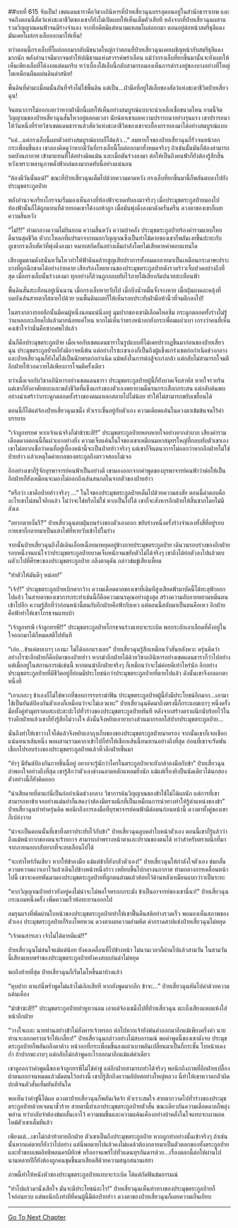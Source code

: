 ##บทที่ 615 จับเป็น!
เขตแดนธาราคือวิชาอภินิหารที่ป๋ายเสี่ยวฉุนบรรลุตอนอยู่ในสำนักธาราเทพ และจนถึงตอนนี้สัตว์แห่งชะตาชีวิตของเขาก็ยังไม่เปิดเผยให้เห็นเต็มตัวเสียที หลังจากที่ป๋ายเสี่ยวฉุนผสานรวมวิญญาณคนฟ้าจนมีร่างจำแลง จากที่อดีตมีแต่หนามแหลมโผล่ออกมา ตอนอยู่ต่อหน้าสตรีธุลีแดง มันเคยโผล่กรงเล็บออกมาให้เห็น!

ทว่าตอนนี้กรงเล็บที่โผล่ออกมากลับมีขนาดใหญ่กว่าตอนที่ป๋ายเสี่ยวฉุนเคยเผชิญหน้ากับสตรีธุลีแดงมากนัก พลังอำนาจมีมากจนทำให้ปณิธานแห่งสวรรค์พร่าเลือน แม้ว่ากรงเล็บที่ยกขึ้นมานั้นจะยังเผยให้เห็นเพียงเล็บที่โค้งงอแต่คมกริบ ทว่าเบื้องใต้เล็บนี้กลับสามารถมองเห็นการดำรงอยู่ของบางอย่างที่ใหญ่โตเหมือนผืนแผ่นดินดำสนิท!

พื้นดินที่ดำมะเมื่อมนั้นอันที่จริงไม่ใช่พื้นดิน แต่เป็น...ฝ่ามือที่อยู่ใต้เล็บของสัตว์แห่งชะตาชีวิตป๋ายเสี่ยวฉุน!

จินตนาการไม่ออกเลยว่าหากฝ่ามือนี้เผยให้เห็นอย่างสมบูรณ์แบบจะน่าเหลือเชื่อขนาดไหน ยามนี้จิตวิญญาณของป๋ายเสี่ยวฉุนสั่นไหวอยู่ตลอดเวลา นัยน์ตาเขาเผยความปรารถนาอย่างรุนแรง เขาปรารถนาให้วันหนึ่งที่ร่ายวิชาเขตแดนธาราแล้วสัตว์แห่งชะตาชีวิตของเขาจะเยื้องกรายลงมาได้อย่างสมบูรณ์แบบ

“แค่...แค่กรงเล็บนี้เผยตัวอย่างสมบูรณ์แบบก็ได้แล้ว...” ลมหายใจของป๋ายเสี่ยวฉุนถี่รัวจนหน้าอกกระเพื่อมขึ้นลง เขาลองคิดดูว่าหากมีวันที่กรงเล็บนี้โผล่ออกมาทั้งหมดจริงๆ ถ้าเช่นนั้นมันก็ต้องสามารถบดบังนภากาศ เข้ามาแทนที่ได้อย่างมิดแม้น และเมื่อมันร่วงลงมา ต่อให้เป็นถึงคนฟ้าก็ยังต้องรู้สึกสิ้นหวังเพราะพลานุภาพดั่งฟ้าถล่มลงมากดทับนี้อย่างแน่นอน

“ต้องมีวันนั้นแน่!” ขณะที่ป๋ายเสี่ยวฉุนเต็มไปด้วยความคาดหวัง กรงเล็บที่ยกขึ้นมานี้ก็พลันตบลงไปยังประมุขตระกูลป๋าย

พลังอำนาจเกรียงไกรจนเริ่มมองเห็นลางที่ท้องฟ้าจะบดทับลงมาจริงๆ เมื่อประมุขตระกูลป๋ายมองไป ท้องฟ้านั้นก็ได้ถูกแทนที่ด้วยยอดเขาโค้งงอห้าลูก เมื่อมันพุ่งดิ่งลงมาดังครั่นครืน ดวงตาของเขาก็เผยความสิ้นหวัง

“ไม่!!!” ท่ามกลางความไม่ยินยอม ความสิ้นหวัง ความบ้าคลั่ง ประมุขตระกูลป๋ายร้องคำรามแหบโหยดิ้นรนสุดชีวิต หัวกะโหลกที่แปรมาจากหมอกวิญญาณซึ่งเป็นท่าไม้ตายของเขาก็พลันเงยขึ้นปะทะกับภูเขากรงเล็บสัตว์ที่พุ่งดิ่งลงมา หมายสกัดกั้นอย่างเต็มกำลังโดยไม่เสียดายค่าตอบแทนใด

เสียงตูมตามดังสนั่นหวั่นไหวทำให้ฟ้าดินคล้ายสูญเสียปราการทั้งหมดกลายมาเป็นเหมือนกระดาษเปราะบางที่ถูกฉีกขาดได้อย่างง่ายดาย เสียงร้องโหยหวนของประมุขตระกูลป๋ายดังรวดร้าวเจ็บปวดอย่างถึงที่สุด เมื่อกรงเล็บนั้นร่วงลงมา ทุกอย่างก็ล้วนถูกกลบทับไว้ภายใต้เสียงกัมปนาทสะเทือนฟ้า

พื้นดินสั่นสะเทือนอยู่เนิ่นนาน เมื่อกรงเล็บหายวับไป เมื่อบึงน้ำหมื่นจั้งจางหาย เมื่อฝุ่นผงคละคลุ้งที่บดบังเส้นสายตาก็สลายไปด้วย บนพื้นดินเผยก็ให้เห็นรอยประทับฝ่ามือห้านิ้วที่จมลึกลงไป!

ในตรงกลางรอยลึกนั้นมีคนผู้หนึ่งนอนแน่นิ่งอยู่ มุมปากของเขามีเลือดไหลซึม กระดูกตลอดทั้งร่างไม่รู้ว่าแหลกละเอียดไปแล้วมากน้อยแค่ไหน หากไม่เห็นว่าตรงหน้าอกยังกระเพื่อมแผ่วเบา เกรงว่าคนที่เห็นคงเข้าใจว่านั่นคือซากศพไปแล้ว

นั่นก็คือประมุขตระกูลป๋าย เมื่อเจอกับเขตแดนธาราในรูปแบบที่ไม่เคยปรากฏขึ้นมาก่อนของป๋ายเสี่ยวฉุน ประมุขตระกูลป๋ายก็ยังมิอาจหนีพ้น แต่อย่างไรซะเขาเองก็เป็นถึงผู้แข็งแกร่งเขตก่อกำเนิดช่วงกลาง และป๋ายเสี่ยวฉุนก็ยังไม่ได้เป็นนักพรตก่อกำเนิด แม้พลังในการต่อสู้จะเก่งกล้า แต่กลับไม่สามารถโจมตีอีกฝ่ายให้วอดวายได้เพียงการโจมตีครั้งเดียว

ทว่าเมื่อเจอกับวิชาอภินิหารอย่างเขตแดนธารา ประมุขตระกูลป๋ายผู้นี้ก็ยังบาดเจ็บสาหัส หายใจรวยริน แต่เขาก็ยังอาศัยตบะและพลังชีวิตที่แข็งแกร่งของตัวเองพยายามดิ้นรนกระเสือกกระสน แต่กลับค้นพบอย่างน่าเศร้าว่ากระดูกตลอดทั้งร่างของตนแหลกสลายไปไม่น้อย ทำให้ไม่สามารถขยับเขยื้อนได้

ตอนนี้ก็ได้แต่จ้องป๋ายเสี่ยวฉุนเขม็ง หัวเราะขื่นอยู่กับตัวเอง ความเคียดแค้นในดวงตาเข้มข้นจนไร้คำบรรยาย

“เจ้าลูกทรยศ หากเจ้าแน่จริงก็ฆ่าข้าซะสิ!!” ประมุขตระกูลป๋ายหอบหายใจอย่างยากลำบาก เสียงคำรามเดือดดาลตอนนี้ก็แผ่วเบาอย่างยิ่ง ความเจ็บแค้นในใจของเขาเหมือนมหาสมุทรใหญ่ที่กลบทับตัวเขาเอง เขาไม่อยากเชื่อว่าคนที่อยู่เบื้องหน้านี้จะเป็นป๋ายฮ่าวจริงๆ แต่เขาก็จินตนาการไม่ออกว่าหากอีกฝ่ายไม่ใช่ป๋ายฮ่าว แล้วเหตุใดค่ายกลของตระกูลถึงตรวจสอบไม่เจอ

อีกอย่างเขาก็รู้จักบุรพาจารย์คนฟ้าเป็นอย่างดี เขามองออกจากคำพูดของบุรพาจารย์คนฟ้าว่าต่อให้เป็นอีกฝ่ายก็ยังเหมือนจะมองไม่ออกถึงเส้นสนกลในจากตัวของป๋ายฮ่าว

“หรือว่า เขาคือป๋ายฮ่าวจริงๆ ...” ในใจของประมุขตระกูลป๋ายเต็มไปด้วยความสงสัย ตอนนี้คำตอบคืออะไรเขาไม่สนใจอีกแล้ว ไม่ว่าจะใช่หรือไม่ใช่ หากเป็นไปได้ เขาก็จะสังหารอีกฝ่ายให้สิ้นซากโดยไม่มีลังเล

“อยากตายงั้นรึ?” ป๋ายเสี่ยวฉุนตบฝุ่นบนร่างของตัวเองออก ขยับร่างหนึ่งครั้งร่างจำแลงทั้งสี่ที่อยู่รอบกายเขาก็กลายมาเป็นแสงไฟที่หายวับเข้าไปในร่าง

จากนั้นป๋ายเสี่ยวฉุนถึงได้เดินเอื่อยเฉื่อยมาหยุดอยู่ข้างกายประมุขตระกูลป๋าย เดินวนรอบร่างของอีกฝ่ายรอบหนึ่งจนแน่ใจว่าประมุขตระกูลป๋ายบาดเจ็บหนักจนขยับตัวไม่ได้จริงๆ เขาถึงได้ย่อตัวลงไปแล้วตบผลัวะไปที่ศีรษะของประมุขตระกูลป๋าย ถลึงตาดุดัน กล่าวข่มขู่เสียงเหี้ยม

“ทำตัวให้มันดีๆ หน่อย!”

“เจ้า!!” ประมุขตระกูลป๋ายเบิกตากว้าง ความเดือดดาลของเขาที่เดิมทีสูงเสียดฟ้ามาบัดนี้ได้ทะลุฟ้าออกไปแล้ว ในสายตาของเขาการกระทำเช่นนี้ก็คือความเนรคุณอย่างสูงสุด สร้างความอับอายหยามหมิ่นตนเข้าไปอีก ความรู้สึกที่ว่าก่อนหน้านี้ตนกับอีกฝ่ายคือฟ้ากับเหว แต่ตอนนี้สลับมาเป็นตนคือเหว อีกฝ่ายคือฟ้าทำให้เขาโกรธจนแทบบ้า

“เจ้าลูกทรพี เจ้าลูกทรพี!!” ประมุขตระกูลป๋ายโกรธจนร่างแทบจะระเบิด พอกระอักเอาเลือดที่คั่งอยู่ในใจออกมาได้ก็หมดสติไปทันที

“เอ่อ...ข้าแค่ตบเบาๆ เองนะ ไม่ได้ออกแรงเลย” ป๋ายเสี่ยวฉุนรู้สึกเหมือนวัวสันหลังหวะ ครุ่นคิดว่าอย่างไรซะอีกฝ่ายก็คือบิดาของป๋ายฮ่าว หากฆ่าอีกฝ่ายได้ด้วยวิชาอภินิหารอย่างเขตแดนธาราก็ว่าไปอย่าง แต่เมื่ออยู่ในสถานการณ์เช่นนี้ หากตนฆ่าอีกฝ่ายจริงๆ ก็เหมือนว่าจะไม่ค่อยดีเท่าไหร่นัก อีกอย่างประมุขตระกูลป๋ายที่มีชีวิตอยู่ก็ย่อมมีประโยชน์กว่าประมุขตระกูลป๋ายที่ตายไปแล้ว ดังนั้นเขาจึงกลอกตาหนึ่งที

“เอาเถอะๆ ข้าเองก็ไม่ใช่พวกที่ชอบการรบราฆ่าฟัน ประมุขตระกูลป๋ายผู้นี้ยังมีประโยชน์อีกมาก...เอามาใช้เป็นยันต์ป้องกันตัวเองก็เหมือนว่าจะไม่เลวแหะ” ป๋ายเสี่ยวฉุนคิดมาถึงตรงนี้ก็กระแอมเบาๆ หนึ่งครั้ง มือทั้งคู่ทำมุทราตบสะเปะสะปะไปทั่วร่างของประมุขตระกูลป๋ายทันที หลังจากสร้างตราผนึกนับร้อยไว้ในร่างอีกฝ่ายแล้วเขาก็ยังรู้สึกไม่วางใจ ดังนั้นจึงหยิบเอายาบางส่วนมากรอกใส่ปากประมุขตระกูลป๋าย...

นั่นถึงทำให้เขาวางใจได้แล้วจึงหยิบเอาถุงเก็บของของประมุขตระกูลป๋ายมาครอง จากนั้นเขาก็เจอเชือกแน่นหนาเส้นหนึ่ง พอผสานรวมคาถาเข้าไปก็ทำให้เชือกเส้นนี้ทนทานอย่างถึงที่สุด ก่อนที่เขาจะรัดพันเชือกไปรอบร่างของประมุขตระกูลป๋ายแล้วหิ้วอีกฝ่ายขึ้นมา

“ฮ่าๆ มียันต์ป้องกันกายชิ้นนี้อยู่ อยากจะรู้นักว่าใครในตระกูลป๋ายจะยังกล้าลงมือกับข้า” ป๋ายเสี่ยวฉุนลำพองใจอย่างถึงที่สุด เขารู้สึกว่าตัวเองช่างฉลาดหลักแหลมยิ่งนัก แม้แต่เรื่องยิงปืนนัดเดียวได้นกสองตัวอย่างนี้ก็ยังคิดออก

“น่าเสียดายที่ตาแก่นี่เป็นก่อกำเนิดช่วงกลาง วิชาการค้นวิญญาณของข้าใช้ไม่ได้ผลนัก แต่การที่เขาสามารถหาข้าเจออย่างแม่นยำก็แสดงว่าต้องมีตราผนึกที่เป็นเหมือนการนำทางทำให้รู้ตำแหน่งของข้า” ป๋ายเสี่ยวฉุนทำท่าครุ่นคิด พอนึกถึงการลงมือที่บุรพาจารย์คนฟ้ามีต่อตนก่อนหน้านี้ ดวงตาทั้งคู่ของเขาก็เปล่งวาบ

“น่าจะเป็นตอนนั้นที่เขาทิ้งตราประทับไว้กับข้า” ป๋ายเสี่ยวฉุนลูบคลำใบหน้าตัวเอง ตอนนี้เขาก็รู้แล้วว่าถึงแม้หน้ากากของตนจะร้ายกาจ สามารถอำพรางหน้าตาและปราณของตนได้ ทว่าสำหรับตราผนึกที่มาจากภายนอกกลับยากที่จะลบเลือนไปได้

“จะเท่าไหร่กันเชียว หากให้ข้าลงมือ แม้แต่ข้าก็ยังกลัวตัวเอง!” ป๋ายเสี่ยวฉุนให้กำลังใจตัวเอง ข่มกลั้นความหวาดผวาเอาไว้แล้วเดินไปข้างหน้าหนึ่งก้าว เหยียบขึ้นไปกลางนภากาศ ท่ามกลางการเคลื่อนหน้าไปนี้ เขาจะคอยหันมามองประมุขตระกูลป๋ายที่ถูกตนล่ามแล้วห้อยไว้ด้านหลังเหมือนแบกว่าวเป็นระยะ

“หากวิญญาณป๋ายฮ่าวยังอยู่คงไม่น่าจะไม่พอใจหรอกกระมัง ข้าเป็นอาจารย์ของเขานี่นา!” ป๋ายเสี่ยวฉุนกระแอมหนึ่งครั้ง เพิ่มความเร็วห้อทะยานออกไป

ลมรุนแรงที่พัดผ่านใบหน้าของประมุขตระกูลป๋ายทำให้เขาฟื้นคืนสติอย่างรวดเร็ว พอมองเห็นสภาพของตัวเอง ประมุขตระกูลป๋ายก็ร้องโหยหวน ดวงตาเผยความอำมหิต ด่ากราดสาปแช่งป๋ายเสี่ยวฉุนไม่หยุด

“เจ้าคนสารเลว เจ้าไม่ได้ตายดีแน่!!”

ป๋ายเสี่ยวฉุนไม่สนใจแม้แต่น้อย ยังคงเคลื่อนที่ไปข้างหน้า ไม่นานเวลาก็ผ่านไปแล้วสามวัน ในสามวันนี้เสียงแหบพร่าของประมุขตระกูลป๋ายยังคงสบถก่นด่าไม่หยุด

พอถึงท้ายที่สุด ป๋ายเสี่ยวฉุนก็เริ่มโมโหขึ้นมาบ้างแล้ว

“หุบปาก ตาแก่นี่พร่ำพูดไม่แล้วไม่เลิกเสียที หากยังพูดมากอีก ข้าจะ...” ป๋ายเสี่ยวฉุนหันไปด่าด้วยความแค้นเคือง

“ฆ่าข้าซะสิ!!” ประมุขตระกูลป๋ายทำหูทวนลม เอาแต่จ้องเขม็งไปที่ป๋ายเสี่ยวฉุน ตะเบ็งเสียงแหบแห้งใส่หน้าอีกฝ่าย

“วางใจเถอะ นายท่านอย่างข้าไม่สังหารเจ้าหรอก ต่อไปหากเจ้ายังพ่นคำออกมาอีกแม้เพียงครึ่งคำ นายท่านจะลอกคราบเจ้าให้เกลี้ยง!” ป๋ายเสี่ยวฉุนกล่าวอย่างไม่สบอารมณ์ พอคำพูดนี้ของเขาดังจบ ประมุขตระกูลป๋ายก็พลันถลึงตาค้าง หน้าอกที่กระเพื่อมขึ้นลงแผ่วเบาพลันเปลี่ยนมาเป็นถี่กระชั้น ใบหน้าแดงก่ำ อ้าปากพะงาบๆ แต่กลับไม่กล้าพูดอะไรออกมาอีกแม้แต่คำเดียว

เขาดูออกว่าคำพูดนี้ของเจ้าลูกทรพีไม่ใช่คำขู่ แต่อีกฝ่ายสามารถทำได้จริงๆ พอนึกถึงภาพที่อีกฝ่ายเปลื้องผ้าตนออกจนหมดแล้วมัดตนไว้อย่างนี้ เขาก็รู้สึกถึงความอัปยศอย่างใหญ่หลวง นี่ทำให้เขาหวาดกลัวผิดปกติจนตัวสั่นเทิ้มทันทีทันใด

พอเห็นว่าคำขู่นี้ได้ผล ดวงตาป๋ายเสี่ยวฉุนก็พลันเจิดจ้า หัวเราะสมใจ สายตากวาดไปทั่วร่างของประมุขตระกูลป๋ายด้วยเจตนาชั่วร้าย สายตานี้ทำเอาประมุขตระกูลป๋ายตัวสั่น ขณะเดียวกันความเดือดดาลก็พลุ่งพล่าน ทว่ากลับจำต้องข่มกลั้นเอาไว้ ความขมขื่นและความแค้นเคืองอย่างบ้าคลั่งในใจแทบจะเผามอดไหม้ตัวเขาเต็มทีแล้ว

เพียงแต่...เขาไม่กล้าท้าทายอีกฝ่าย ตัวเขาเป็นถึงประมุขตระกูลป๋าย หากถูกทำอย่างนั้นเข้าจริงๆ ถ้าเช่นนั้นหากแค่ตายก็ยังว่าไปอย่าง แต่นี่พอตายไปแล้วคงไม่แคล้วต้องกลายมาเป็นตัวตลกของทั้งตระกูลป๋ายและทั่วขอบเขตอิทธิพลนครผียักษ์ หรืออาจแพร่ไปทั่วแดนทุรกันดารด้วย...เรื่องตลกนี้ต่อให้ผ่านไปนานหลายปีก็ยังต้องถูกคนขุดขึ้นมาเสียดสีด้วยความสนุกสนานเฮฮา

ภาพนี้ทำให้หนังหัวของประมุขตระกูลป๋ายแทบจะระเบิด ได้แต่กัดฟันข่มอารมณ์

“ทำไปแล้วมานั่งเสียใจ มันจะมีประโยชน์อะไร!” ป๋ายเสี่ยวฉุนเห็นท่าทางของประมุขตระกูลป๋ายก็ใจอ่อนยวบ แต่พอนึกถึงท่าทีที่คนผู้นี้มีต่อป๋ายฮ่าว ดวงตาของป๋ายเสี่ยวฉุนก็เผยความเย็นเยียบ

------


[Go To Next Chapter]( ./53.md)